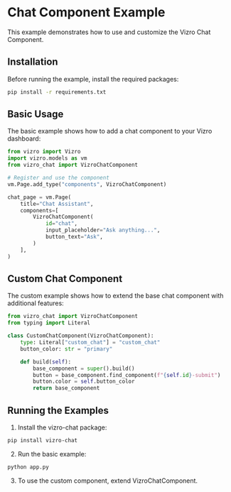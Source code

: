 # Chat Component Example

This example demonstrates how to use and customize the Vizro Chat Component.

## Installation

Before running the example, install the required packages:

```bash
pip install -r requirements.txt
```

## Basic Usage

The basic example shows how to add a chat component to your Vizro dashboard:

```python
from vizro import Vizro
import vizro.models as vm
from vizro_chat import VizroChatComponent

# Register and use the component
vm.Page.add_type("components", VizroChatComponent)

chat_page = vm.Page(
    title="Chat Assistant",
    components=[
        VizroChatComponent(
            id="chat",
            input_placeholder="Ask anything...",
            button_text="Ask",
        )
    ],
)
```

## Custom Chat Component

The custom example shows how to extend the base chat component with additional features:

```python
from vizro_chat import VizroChatComponent
from typing import Literal

class CustomChatComponent(VizroChatComponent):
    type: Literal["custom_chat"] = "custom_chat"
    button_color: str = "primary"

    def build(self):
        base_component = super().build()
        button = base_component.find_component(f"{self.id}-submit")
        button.color = self.button_color
        return base_component
```

## Running the Examples

1. Install the vizro-chat package:
```bash
pip install vizro-chat
```

2. Run the basic example:
```bash
python app.py
```

3. To use the custom component, extend VizroChatComponent.
